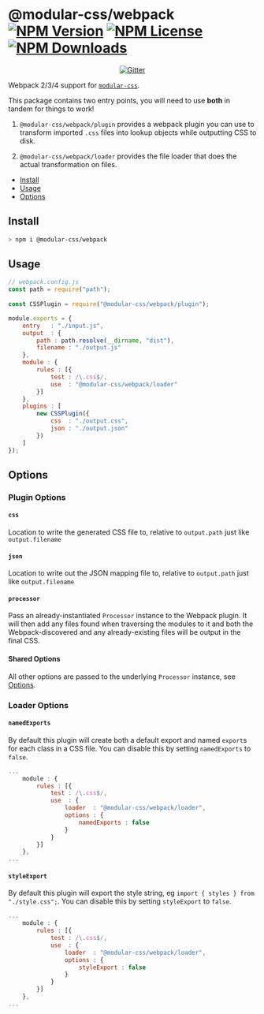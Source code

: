 @modular-css/webpack  [![NPM Version](https://img.shields.io/npm/v/@modular-css/webpack.svg)](https://www.npmjs.com/package/@modular-css/webpack) [![NPM License](https://img.shields.io/npm/l/@modular-css/webpack.svg)](https://www.npmjs.com/package/@modular-css/webpack) [![NPM Downloads](https://img.shields.io/npm/dm/@modular-css/webpack.svg)](https://www.npmjs.com/package/@modular-css/webpack)
===========

<p align="center">
    <a href="https://gitter.im/modular-css/modular-css"><img src="https://img.shields.io/gitter/room/modular-css/modular-css.svg" alt="Gitter" /></a>
</p>

Webpack 2/3/4 support for [`modular-css`](https://github.com/tivac/modular-css).

This package contains two entry points, you will need to use **both** in tandem for things to work!

1. `@modular-css/webpack/plugin` provides a webpack plugin you can use to transform imported `.css` files into lookup objects while outputting CSS to disk.

2. `@modular-css/webpack/loader` provides the file loader that does the actual transformation on files.

- [Install](#install)
- [Usage](#usage)
- [Options](#options)

## Install

```bash
> npm i @modular-css/webpack
```

## Usage

```js
// webpack.config.js
const path = require("path");
    
const CSSPlugin = require("@modular-css/webpack/plugin");

module.exports = {
    entry   : "./input.js",
    output  : {
        path : path.resolve(__dirname, "dist"),
        filename : "./output.js"
    },
    module : {
        rules : [{
            test : /\.css$/,
            use  : "@modular-css/webpack/loader"
        }]
    },
    plugins : [
        new CSSPlugin({
            css  : "./output.css",
            json : "./output.json"
        })
    ]
});
```

## Options

### Plugin Options

#### `css`

Location to write the generated CSS file to, relative to `output.path` just like `output.filename`

#### `json`

Location to write out the JSON mapping file to, relative to `output.path` just like `output.filename`

#### `processor`

Pass an already-instantiated `Processor` instance to the Webpack plugin. It will then add any files found when traversing the modules to it and both the Webpack-discovered and any already-existing files will be output in the final CSS.

#### Shared Options

All other options are passed to the underlying `Processor` instance, see [Options](../processor/README.md#options).

### Loader Options

#### `namedExports`

By default this plugin will create both a default export and named `export`s for each class in a CSS file. You can disable this by setting `namedExports` to `false`.

```js
...
    module : {
        rules : [{
            test : /\.css$/,
            use  : {
                loader  : "@modular-css/webpack/loader",
                options : {
                    namedExports : false
                }
            }
        }]
    },
...
```

#### `styleExport`

By default this plugin will export the style string, eg `import { styles } from "./style.css";`. You can disable this by setting `styleExport` to `false`.

```js
...
    module : {
        rules : [{
            test : /\.css$/,
            use  : {
                loader  : "@modular-css/webpack/loader",
                options : {
                    styleExport : false
                }
            }
        }]
    },
...
```